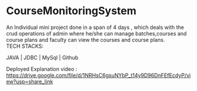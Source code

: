 # CourseMonitoringSystem

An Individual mini project done in a span of 4 days , which deals with the crud operations of admin where he/she can manage batches,courses and course plans and 
faculty can view the courses and course plans.
</br>
TECH STACKS: 

JAVA | JDBC | MySql | Github

Deployed Explanation video : https://drive.google.com/file/d/1NRHsC6gsuNYbP_t14y9D96DnFEfEcdyP/view?usp=share_link

